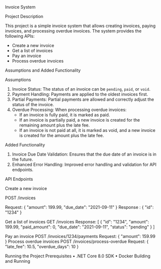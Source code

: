 Invoice System

Project Description

This project is a simple invoice system that allows creating invoices, paying invoices, and processing overdue invoices. The system provides the following APIs:
- Create a new invoice
- Get a list of invoices
- Pay an invoice
- Process overdue invoices

 Assumptions and Added Functionality

 Assumptions
1. Invoice Status: The status of an invoice can be `pending`, `paid`, or `void`.
2. Payment Handling: Payments are applied to the oldest invoices first.
3. Partial Payments: Partial payments are allowed and correctly adjust the status of the invoice.
4. Overdue Processing: When processing overdue invoices:
   - If an invoice is fully paid, it is marked as paid.
   - If an invoice is partially paid, a new invoice is created for the remaining amount plus the late fee.
   - If an invoice is not paid at all, it is marked as void, and a new invoice is created for the amount plus the late fee.

 Added Functionality
1. Invoice Due Date Validation: Ensures that the due date of an invoice is in the future.
2. Enhanced Error Handling: Improved error handling and validation for API endpoints.

 API Endpoints

 Create a new invoice

POST /invoices

Request:
{
    "amount": 199.99,
    "due_date": "2021-09-11"
}
Response : 
{
    "id": "1234"
}

Get a list of invoices
GET /invoices
Response:
[
    {
        "id": "1234",
        "amount": 199.99,
        "paid_amount": 0,
        "due_date": "2021-09-11",
        "status": "pending"
    }
]

Pay an invoice
POST /invoices/1234/payments
Request:
{
    "amount": 159.99
}
Process overdue invoices
POST /invoices/process-overdue
Request:
{
    "late_fee": 10.5,
    "overdue_days": 10
}

Running the Project
Prerequisites
•	.NET Core 8.0 SDK
•	Docker
Building and Running

